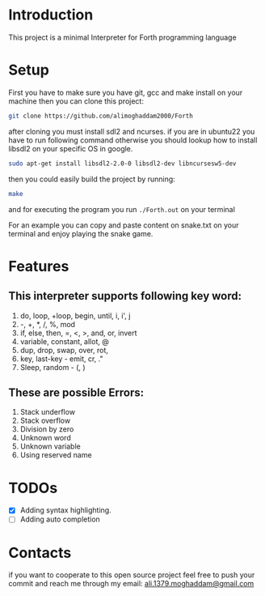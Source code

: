 # Introduction

This project is a minimal Interpreter for Forth programming language

# Setup

First you have to make sure you have git, gcc and make install on your machine
then you can clone this project:

```bash
git clone https://github.com/alimoghaddam2000/Forth
```

after cloning you must install sdl2 and ncurses. if you are in ubuntu22 you have to run following command otherwise you should lookup how to install libsdl2 on your specific OS in google.

```bash
sudo apt-get install libsdl2-2.0-0 libsdl2-dev libncursesw5-dev
```

then you could easily build the project by running:

```bash
make
```

and for executing the program you run `./Forth.out` on your terminal

For an example you can copy and paste content on snake.txt on your terminal and enjoy playing the snake game.

# Features

## This interpreter supports following key word:

1. do, loop, +loop, begin, until, i, i', j
2. -, +, *, /, %, mod
3. if, else, then, =, <, >, and, or, invert
4. variable, constant, allot, @
5. dup, drop, swap, over, rot,
6. key, last-key - emit, cr, ."
7. Sleep, random - (, )

## These are possible Errors:

1. Stack underflow
2. Stack overflow
3. Division by zero
4. Unknown word
5. Unknown variable
6. Using reserved name

# TODOs

- [x] Adding syntax highlighting.
- [ ] Adding auto completion

# Contacts

if you want to cooperate to this open source project feel free to push your commit and reach me through my email:
<ali.1379.moghaddam@gmail.com>
